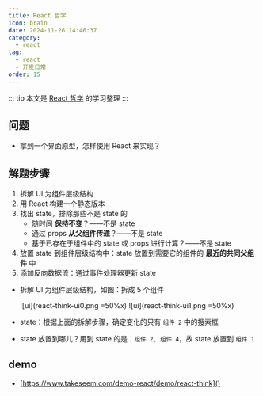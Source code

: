```yaml
---
title: React 哲学
icon: brain
date: 2024-11-26 14:46:37
category:
  - react
tag:
  - react
  - 开发日常
order: 15
---
```


::: tip
本文是 [React 哲学](https://zh-hans.react.dev/learn/thinking-in-react) 的学习整理
:::

## 问题
- 拿到一个界面原型，怎样使用 React 来实现？

## 解题步骤
1. 拆解 UI 为组件层级结构
1. 用 React 构建一个静态版本
1. 找出 state，排除那些不是 state 的
   - 随时间 **保持不变**？——不是 state
   - 通过 props **从父组件传递**？——不是 state
   - 基于已存在于组件中的 state 或 props 进行计算？——不是 state
1. 放置 state 到组件层级结构中：state 放置到需要它的组件的 **最近的共同父组件** 中
1. 添加反向数据流：通过事件处理器更新 state

- 拆解 UI 为组件层级结构，如图：拆成 5 个组件
  
  ![ui](react-think-ui0.png =50%x)
  ![ui](react-think-ui1.png =50%x)

- state：根据上面的拆解步骤，确定变化的只有 `组件 2` 中的搜索框
- state 放置到哪儿？用到 state 的是：`组件 2`、`组件 4`，故 state 放置到 `组件 1`

## demo
- [https://www.takeseem.com/demo-react/demo/react-think]()
